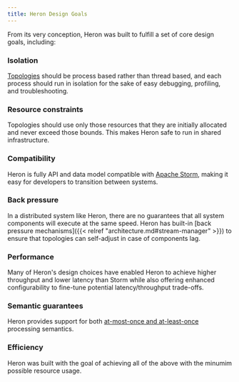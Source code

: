 ```yaml
---
title: Heron Design Goals
---
```


From its very conception, Heron was built to fulfill a set of core design goals,
including:

### Isolation

[Topologies](/docs/concepts/topologies) should be process based rather than
thread based, and each process should run in isolation for the sake of easy
debugging, profiling, and troubleshooting.

### Resource constraints

Topologies should use only those resources that they are initially allocated and
never exceed those bounds. This makes Heron safe to run in shared infrastructure.

### Compatibility

Heron is fully API and data model compatible with [Apache
Storm](http://storm.apache.org), making it easy for developers to transition
between systems.

### Back pressure

In a distributed system like Heron, there are no guarantees that all system
components will execute at the same speed. Heron has built-in [back pressure
mechanisms]({{< relref "architecture.md#stream-manager" >}}) to ensure that
topologies can self-adjust in case of components lag.

### Performance

Many of Heron's design choices have enabled Heron to achieve higher throughput
and lower latency than Storm while also offering enhanced configurability to
fine-tune potential latency/throughput trade-offs.

### Semantic guarantees

Heron provides support for both [at-most-once and
at-least-once](https://kafka.apache.org/08/design.html#semantics) processing
semantics.

### Efficiency

Heron was built with the goal of achieving all of the above with the minumim
possible resource usage.
